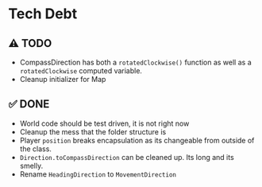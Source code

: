 #  Tech Debt

## ⚠️ TODO
- CompassDirection has both a `rotatedClockwise()` function as well as a `rotatedClockwise` computed variable.
- Cleanup initializer for Map

## ✅ DONE
- World code should be test driven, it is not right now
- Cleanup the mess that the folder structure is
- Player `position` breaks encapsulation as its changeable from outside of the class.
- `Direction.toCompassDirection` can be cleaned up. Its long and its smelly.
- Rename `HeadingDirection` to `MovementDirection`
